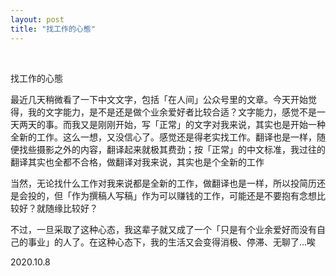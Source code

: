 ```yaml
---
layout: post
title: "找工作的心態"
---
```


  
&nbsp;
&nbsp;

找工作的心態

最近几天稍微看了一下中文文字，包括「在人间」公众号里的文章。今天开始觉得，我的文字能力，是不是还是做个业余爱好者比较合适？文字能力，感觉不是一天两天的事。而我又是刚刚开始，写「正常」的文字对我来说，其实也是开始一种全新的工作。这么一想，又没信心了。感觉还是得老实找工作。翻译也是一样，随便找些摄影之外的内容，翻译起来就极其费劲；按「正常」的中文标准，我过往的翻译其实也全都不合格，做翻译对我来说，其实也是个全新的工作

当然，无论找什么工作对我来说都是全新的工作，做翻译也是一样，所以投简历还是会投的，但「作为撰稿人写稿」作为可以赚钱的工作，可能还是不要抱有念想比较好？就随缘比较好？

不过，一旦采取了这种心态，我这辈子就又成了一个「只是有个业余爱好而没有自己的事业」的人了。在这种心态下，我的生活又会变得消极、停滞、无聊了…唉

2020.10.8